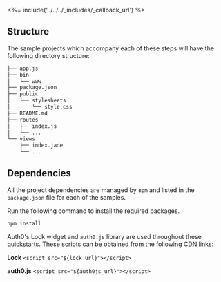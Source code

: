 <%= include('../../../_includes/_callback_url') %>

## Structure

The sample projects which accompany each of these steps will have the following directory structure:

```bash
├── app.js
├── bin
│   └── www
├── package.json
├── public
│   └── stylesheets
│       └── style.css
├── README.md
├── routes
│   ├── index.js
│   └── ...
└── views
    ├── index.jade
    └── ...
```

## Dependencies

All the project dependencies are managed by `npm` and listed in the `package.json` file for each of the samples.

Run the following command to install the required packages.

```bash
npm install
```

Auth0's Lock widget and `auth0.js` library are used throughout these quickstarts. These scripts can be obtained from the following CDN links:

**Lock**
`<script src="${lock_url}"></script>`

**auth0.js**
`<script src="${auth0js_url}"></script>`
